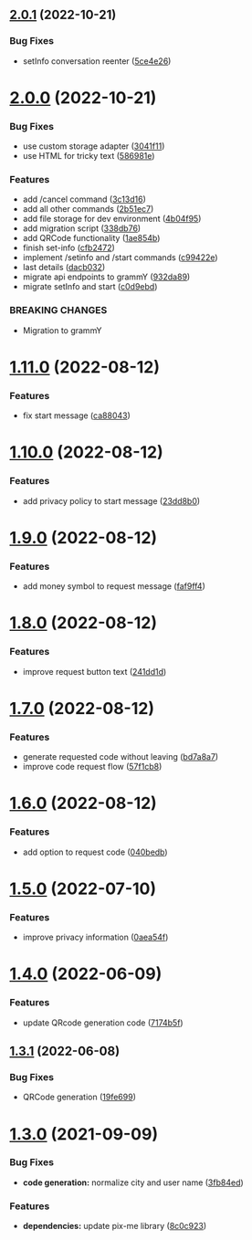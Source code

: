 ## [2.0.1](https://github.com/roziscoding/amandapix-telegram-bot/compare/v2.0.0...v2.0.1) (2022-10-21)


### Bug Fixes

* setInfo conversation reenter ([5ce4e26](https://github.com/roziscoding/amandapix-telegram-bot/commit/5ce4e2601e5750f9ba2f6b8b220ff63d4af6eb20))

# [2.0.0](https://github.com/roziscoding/amandapix-telegram-bot/compare/v1.11.0...v2.0.0) (2022-10-21)


### Bug Fixes

* use custom storage adapter ([3041f11](https://github.com/roziscoding/amandapix-telegram-bot/commit/3041f1111992f6eea82a0232b15589083fdc2aeb))
* use HTML for tricky text ([586981e](https://github.com/roziscoding/amandapix-telegram-bot/commit/586981ec02d341c77455fa9a6a8817bbc6338a39))


### Features

* add /cancel command ([3c13d16](https://github.com/roziscoding/amandapix-telegram-bot/commit/3c13d160333c1aab79092946cb2389577821ce31))
* add all other commands ([2b51ec7](https://github.com/roziscoding/amandapix-telegram-bot/commit/2b51ec7ee110696266a12a5437c9f6f05aa57c03))
* add file storage for dev environment ([4b04f95](https://github.com/roziscoding/amandapix-telegram-bot/commit/4b04f95ad8cbb63f3f74cd6ba7680cb25212ed01))
* add migration script ([338db76](https://github.com/roziscoding/amandapix-telegram-bot/commit/338db76d001a0e88d384d3ea600c5e6e430d956b))
* add QRCode functionality ([1ae854b](https://github.com/roziscoding/amandapix-telegram-bot/commit/1ae854b9c1fd4cdb8026cda68a3e88d7fdb3f65e))
* finish set-info ([cfb2472](https://github.com/roziscoding/amandapix-telegram-bot/commit/cfb2472f242fd54d01520be723186680a4c9ea2a))
* implement /setinfo and /start commands ([c99422e](https://github.com/roziscoding/amandapix-telegram-bot/commit/c99422ebcf9a7a4423ede9a7cdd97c7a03836960))
* last details ([dacb032](https://github.com/roziscoding/amandapix-telegram-bot/commit/dacb032808ef9e9a452fffc6b1211fa60cfa7c9f))
* migrate api endpoints to grammY ([932da89](https://github.com/roziscoding/amandapix-telegram-bot/commit/932da89b0ba1f681aae8f404d3fbd5e38aa1b8f4))
* migrate setInfo and start ([c0d9ebd](https://github.com/roziscoding/amandapix-telegram-bot/commit/c0d9ebd8573488fb17e2735ac4980bf6d285f69c))


### BREAKING CHANGES

* Migration to grammY

# [1.11.0](https://github.com/roziscoding/amandapix-telegram-bot/compare/v1.10.0...v1.11.0) (2022-08-12)


### Features

* fix start message ([ca88043](https://github.com/roziscoding/amandapix-telegram-bot/commit/ca88043e46f358631f6b24e397fcc403d0649444))

# [1.10.0](https://github.com/roziscoding/amandapix-telegram-bot/compare/v1.9.0...v1.10.0) (2022-08-12)


### Features

* add privacy policy to start message ([23dd8b0](https://github.com/roziscoding/amandapix-telegram-bot/commit/23dd8b03b778383a8adaa0d85e7f0456a9d2f7d9))

# [1.9.0](https://github.com/roziscoding/amandapix-telegram-bot/compare/v1.8.0...v1.9.0) (2022-08-12)


### Features

* add money symbol to request message ([faf9ff4](https://github.com/roziscoding/amandapix-telegram-bot/commit/faf9ff41b1e72a68d60dfdf5ac47f06b222881fd))

# [1.8.0](https://github.com/roziscoding/amandapix-telegram-bot/compare/v1.7.0...v1.8.0) (2022-08-12)


### Features

* improve request button text ([241dd1d](https://github.com/roziscoding/amandapix-telegram-bot/commit/241dd1d9e807ac63dd4c6d445df61b6a961123c2))

# [1.7.0](https://github.com/roziscoding/amandapix-telegram-bot/compare/v1.6.0...v1.7.0) (2022-08-12)


### Features

* generate requested code without leaving ([bd7a8a7](https://github.com/roziscoding/amandapix-telegram-bot/commit/bd7a8a7f9e508727262f14f74063823db4d387cb))
* improve code request flow ([57f1cb8](https://github.com/roziscoding/amandapix-telegram-bot/commit/57f1cb8e4ea5911c12f18b9a2056f1dd661a1983))

# [1.6.0](https://github.com/roziscoding/amandapix-telegram-bot/compare/v1.5.0...v1.6.0) (2022-08-12)


### Features

* add option to request code ([040bedb](https://github.com/roziscoding/amandapix-telegram-bot/commit/040bedb923943154c08f9916df0c1362efb1ea69))

# [1.5.0](https://github.com/roziscoding/amandapix-telegram-bot/compare/v1.4.0...v1.5.0) (2022-07-10)


### Features

* improve privacy information ([0aea54f](https://github.com/roziscoding/amandapix-telegram-bot/commit/0aea54fbd3f6270a5c50db4b15d9b40278c57779))

# [1.4.0](https://github.com/roziscoding/amandapix-telegram-bot/compare/v1.3.1...v1.4.0) (2022-06-09)


### Features

* update QRcode generation code ([7174b5f](https://github.com/roziscoding/amandapix-telegram-bot/commit/7174b5f9f4872dc0a1f05f72d401d3acea30eb67))

## [1.3.1](https://github.com/roziscoding/amandapix-telegram-bot/compare/v1.3.0...v1.3.1) (2022-06-08)


### Bug Fixes

* QRCode generation ([19fe699](https://github.com/roziscoding/amandapix-telegram-bot/commit/19fe69998c5e8562e04522a5260859d773dfe840))

# [1.3.0](https://github.com/roziscoding/amandapix-telegram-bot/compare/v1.2.0...v1.3.0) (2021-09-09)


### Bug Fixes

* **code generation:** normalize city and user name ([3fb84ed](https://github.com/roziscoding/amandapix-telegram-bot/commit/3fb84edc18ae3cd9d5c0fc4fad98446ee8cccbba))


### Features

* **dependencies:** update pix-me library ([8c0c923](https://github.com/roziscoding/amandapix-telegram-bot/commit/8c0c92386bd32cde39f46b4ffbfc3dd3ce6f6957))
